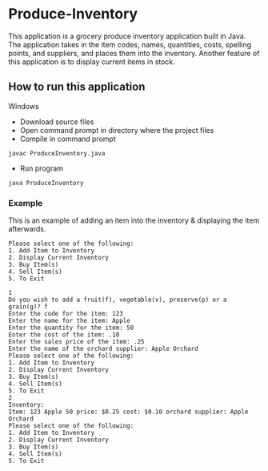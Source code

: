 # Produce-Inventory
This application is a grocery produce inventory application built in Java. The application takes in the item codes, names, quantities, costs, spelling points, and suppliers, and places them into the inventory. Another feature of this application is to display current items in stock. 
## How to run this application
Windows   
- Download source files
- Open command prompt in directory where the project files
- Compile in command prompt 
```
javac ProduceInventory.java
```
- Run program 
```
java ProduceInventory
```
### Example
This is an example of adding an item into the inventory & displaying the item afterwards.
``` 
Please select one of the following:
1. Add Item to Inventory
2. Display Current Inventory
3. Buy Item(s)
4. Sell Item(s)
5. To Exit

1
Do you wish to add a fruit(f), vegetable(v), preserve(p) or a grain(g)? f
Enter the code for the item: 123
Enter the name for the item: Apple
Enter the quantity for the item: 50
Enter the cost of the item: .10
Enter the sales price of the item: .25
Enter the name of the orchard supplier: Apple Orchard
Please select one of the following:
1. Add Item to Inventory
2. Display Current Inventory
3. Buy Item(s)
4. Sell Item(s)
5. To Exit
2
Inventory:
Item: 123 Apple 50 price: $0.25 cost: $0.10 orchard supplier: Apple Orchard
Please select one of the following:
1. Add Item to Inventory
2. Display Current Inventory
3. Buy Item(s)
4. Sell Item(s)
5. To Exit
```
